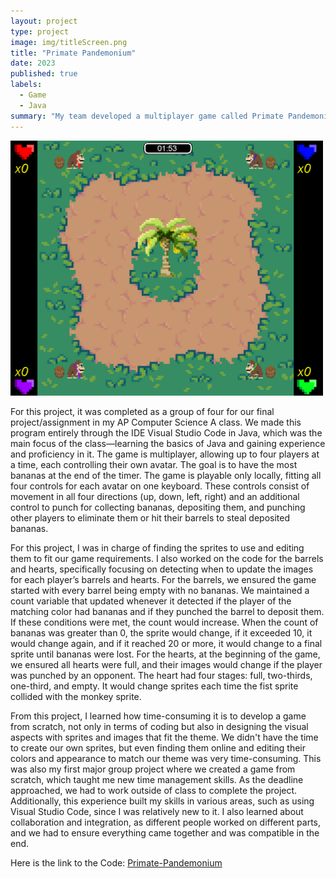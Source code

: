 ```yaml
---
layout: project
type: project
image: img/titleScreen.png
title: "Primate Pandemonium"
date: 2023
published: true
labels:
  - Game
  - Java
summary: "My team developed a multiplayer game called Primate Pandemonium, for AP Computer Science A."
---
```


<div class="text-center p-4">
  <img width="500px" src="../img/Primate_GamePlay.png" class="img-thumbnail" >
</div>

For this project, it was completed as a group of four for our final project/assignment in my AP Computer Science A class. We made this program entirely through the IDE Visual Studio Code in Java, which was the main focus of the class—learning the basics of Java and gaining experience and proficiency in it. The game is multiplayer, allowing up to four players at a time, each controlling their own avatar. The goal is to have the most bananas at the end of the timer. The game is playable only locally, fitting all four controls for each avatar on one keyboard. These controls consist of movement in all four directions (up, down, left, right) and an additional control to punch for collecting bananas, depositing them, and punching other players to eliminate them or hit their barrels to steal deposited bananas.

For this project, I was in charge of finding the sprites to use and editing them to fit our game requirements. I also worked on the code for the barrels and hearts, specifically focusing on detecting when to update the images for each player’s barrels and hearts. For the barrels, we ensured the game started with every barrel being empty with no bananas. We maintained a count variable that updated whenever it detected if the player of the matching color had bananas and if they punched the barrel to deposit them. If these conditions were met, the count would increase. When the count of bananas was greater than 0, the sprite would change, if it exceeded 10, it would change again, and if it reached 20 or more, it would change to a final sprite until bananas were lost. For the hearts, at the beginning of the game, we ensured all hearts were full, and their images would change if the player was punched by an opponent. The heart had four stages: full, two-thirds, one-third, and empty. It would change sprites each time the fist sprite collided with the monkey sprite.

From this project, I learned how time-consuming it is to develop a game from scratch, not only in terms of coding but also in designing the visual aspects with sprites and images that fit the theme. We didn't have the time to create our own sprites, but even finding them online and editing their colors and appearance to match our theme was very time-consuming. This was also my first major group project where we created a game from scratch, which taught me new time management skills. As the deadline approached, we had to work outside of class to complete the project. Additionally, this experience built my skills in various areas, such as using Visual Studio Code, since I was relatively new to it. I also learned about collaboration and integration, as different people worked on different parts, and we had to ensure everything came together and was compatible in the end.

Here is the link to the Code: [Primate-Pandemonium]((https://github.com/EricC808/Primate-Pandemonium.git))
